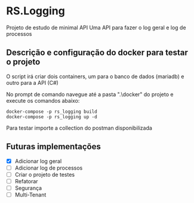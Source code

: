 # RS.Logging
Projeto de estudo de minimal API
Uma API para fazer o log geral e log de processos

## Descrição e configuração do docker para testar o projeto
O script irá criar dois containers, um para o banco de dados (mariadb) e outro para a API (C#)

No prompt de comando navegue até a pasta ".\docker" do projeto e execute os comandos abaixo:
```
docker-compose -p rs_logging build
docker-compose -p rs_logging up -d
```

Para testar importe a collection do postman disponibilizada

## Futuras implementações
- [X] Adicionar log geral
- [ ] Adicionar log de processos
- [ ] Criar o projeto de testes
- [ ] Refatorar
- [ ] Segurança
- [ ] Multi-Tenant
